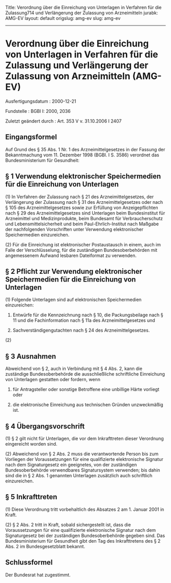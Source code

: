 Title: Verordnung über die Einreichung von Unterlagen in Verfahren für die Zulassung714
  und Verlängerung der Zulassung von Arzneimitteln
jurabk: AMG-EV
layout: default
origslug: amg-ev
slug: amg-ev

---

# Verordnung über die Einreichung von Unterlagen in Verfahren für die Zulassung und Verlängerung der Zulassung von Arzneimitteln (AMG-EV)

Ausfertigungsdatum
:   2000-12-21

Fundstelle
:   BGBl I: 2000, 2036

Zuletzt geändert durch
:   Art. 353 V v. 31.10.2006 I 2407


## Eingangsformel

Auf Grund des § 35 Abs. 1 Nr. 1 des Arzneimittelgesetzes in der
Fassung der Bekanntmachung vom 11. Dezember 1998 (BGBl. I S. 3586)
verordnet das Bundesministerium für Gesundheit:


## § 1 Verwendung elektronischer Speichermedien für die Einreichung von Unterlagen

(1) In Verfahren der Zulassung nach § 21 des Arzneimittelgesetzes, der
Verlängerung der Zulassung nach § 31 des Arzneimittelgesetzes oder
nach § 105 des Arzneimittelgesetzes sowie zur Erfüllung von
Anzeigepflichten nach § 29 des Arzneimittelgesetzes sind Unterlagen
beim Bundesinstitut für Arzneimittel und Medizinprodukte, beim
Bundesamt für Verbraucherschutz und Lebensmittelsicherheit und beim
Paul-Ehrlich-Institut nach Maßgabe der nachfolgenden Vorschriften
unter Verwendung elektronischer Speichermedien einzureichen.

(2) Für die Einreichung ist elektronischer Postaustausch in einem,
auch im Falle der Verschlüsselung, für die zuständigen
Bundesoberbehörden mit angemessenem Aufwand lesbaren Dateiformat zu
verwenden.


## § 2 Pflicht zur Verwendung elektronischer Speichermedien für die Einreichung von Unterlagen

(1) Folgende Unterlagen sind auf elektronischen Speichermedien
einzureichen:

1.  Entwürfe für die Kennzeichnung nach § 10, die Packungsbeilage nach §
    11 und die Fachinformation nach § 11a des Arzneimittelgesetzes und


2.  Sachverständigengutachten nach § 24 des Arzneimittelgesetzes.




(2)


## § 3 Ausnahmen

Abweichend von § 2, auch in Verbindung mit § 4 Abs. 2, kann die
zuständige Bundesoberbehörde die ausschließliche schriftliche
Einreichung von Unterlagen gestatten oder fordern, wenn

1.  für Antragsteller oder sonstige Betroffene eine unbillige Härte
    vorliegt oder


2.  die elektronische Einreichung aus technischen Gründen unzweckmäßig
    ist.





## § 4 Übergangsvorschrift

(1) § 2 gilt nicht für Unterlagen, die vor dem Inkrafttreten dieser
Verordnung eingereicht worden sind.

(2) Abweichend von § 2 Abs. 2 muss die verantwortende Person bis zum
Vorliegen der Voraussetzungen für eine qualifizierte elektronische
Signatur nach dem Signaturgesetz ein geeignetes, von der zuständigen
Bundesoberbehörde verwendbares Signatursystem verwenden; bis dahin
sind die in § 2 Abs. 1 genannten Unterlagen zusätzlich auch
schriftlich einzureichen.


## § 5 Inkrafttreten

(1) Diese Verordnung tritt vorbehaltlich des Absatzes 2 am 1. Januar
2001 in Kraft.

(2) § 2 Abs. 2 tritt in Kraft, sobald sichergestellt ist, dass die
Voraussetzungen für eine qualifizierte elektronische Signatur nach dem
Signaturgesetz bei der zuständigen Bundesoberbehörde gegeben sind. Das
Bundesministerium für Gesundheit gibt den Tag des Inkrafttretens des §
2 Abs. 2 im Bundesgesetzblatt bekannt.


## Schlussformel

Der Bundesrat hat zugestimmt.


